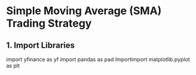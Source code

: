 # Simple Moving Average (SMA) Trading Strategy

## 1. Import Libraries

import yfinance as yf
import pandas as pad
Importimport matplotlib.pyplot as plt

